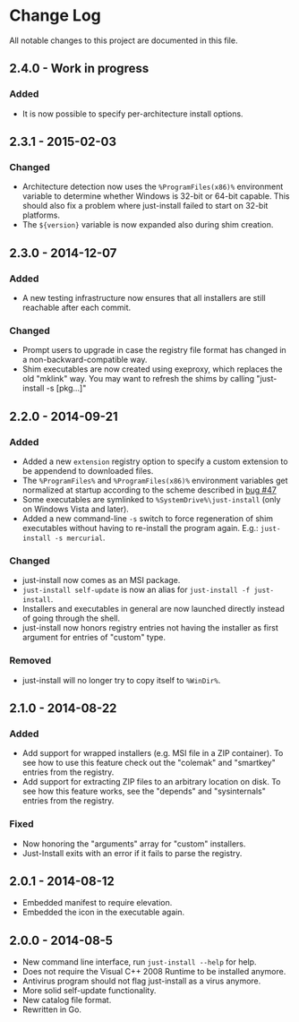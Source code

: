 # Change Log

All notable changes to this project are documented in this file.

## 2.4.0 - Work in progress

### Added

* It is now possible to specify per-architecture install options.


## 2.3.1 - 2015-02-03

### Changed

* Architecture detection now uses the `%ProgramFiles(x86)%` environment variable to determine
  whether Windows is 32-bit or 64-bit capable. This should also fix a problem where just-install
  failed to start on 32-bit platforms.
* The `${version}` variable is now expanded also during shim creation.




## 2.3.0 - 2014-12-07

### Added

* A new testing infrastructure now ensures that all installers are still reachable after
  each commit.

### Changed

* Prompt users to upgrade in case the registry file format has changed in a non-backward-compatible
  way.
* Shim executables are now created using exeproxy, which replaces the old "mklink" way. You may want
  to refresh the shims by calling "just-install -s [pkg...]"




## 2.2.0 - 2014-09-21

### Added

* Added a new `extension` registry option to specify a custom extension to be appendend to
  downloaded files.
* The `%ProgramFiles%` and `%ProgramFiles(x86)%` environment variables get normalized at startup
  according to the scheme described in
  [bug #47](https://github.com/lvillani/just-install/issues/47)
* Some executables are symlinked to `%SystemDrive%\just-install` (only on Windows Vista and later).
* Added a new command-line `-s` switch to force regeneration of shim executables without having to
  re-install the program again. E.g.: `just-install -s mercurial`.


### Changed

* just-install now comes as an MSI package.
* `just-install self-update` is now an alias for `just-install -f just-install`.
* Installers and executables in general are now launched directly instead of going through the
  shell.
* just-install now honors registry entries not having the installer as first argument for entries
  of "custom" type.


### Removed

* just-install will no longer try to copy itself to `%WinDir%`.




## 2.1.0 - 2014-08-22

### Added

* Add support for wrapped installers (e.g. MSI file in a ZIP container). To see how to use this
  feature check out the "colemak" and "smartkey" entries from the registry.
* Add support for extracting ZIP files to an arbitrary location on disk. To see how this feature
  works, see the "depends" and "sysinternals" entries from the registry.

### Fixed

* Now honoring the "arguments" array for "custom" installers.
* Just-Install exits with an error if it fails to parse the registry.




## 2.0.1 - 2014-08-12

* Embedded manifest to require elevation.
* Embedded the icon in the executable again.




## 2.0.0 - 2014-08-5

* New command line interface, run `just-install --help` for help.
* Does not require the Visual C++ 2008 Runtime to be installed anymore.
* Antivirus program should not flag just-install as a virus anymore.
* More solid self-update functionality.
* New catalog file format.
* Rewritten in Go.
